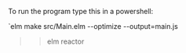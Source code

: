 To run the program type this in a powershell:


`elm make src/Main.elm --optimize --output=main.js
>> elm reactor
